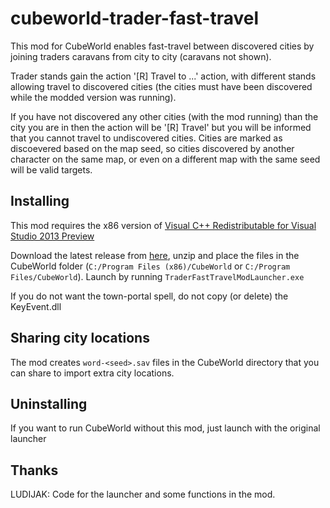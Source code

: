 cubeworld-trader-fast-travel
============================

This mod for CubeWorld enables fast-travel between discovered cities by joining traders caravans from city to city (caravans not shown).

Trader stands gain the action '[R] Travel to ...' action, with different stands allowing travel to discovered cities (the cities must have been discovered while the modded version was running).

If you have not discovered any other cities (with the mod running) than the city you are in then the action will be '[R] Travel' but you will be informed that you cannot travel to undiscovered cities.
Cities are marked as discoevered based on the map seed, so cities discovered by another character on the same map, or even on a different map with the same seed will be valid targets.

Installing
--------

This mod requires the x86 version of [Visual C++ Redistributable for Visual Studio 2013 Preview](www.microsoft.com/download/details.aspx?id=39315)

Download the latest release from [here](https://github.com/synap5e/cubeworld-trader-fast-travel/releases), unzip and place the files in the CubeWorld folder (`C:/Program Files (x86)/CubeWorld` or `C:/Program Files/CubeWorld`).
Launch by running `TraderFastTravelModLauncher.exe`

If you do not want the town-portal spell, do not copy (or delete) the KeyEvent.dll


Sharing city locations
--------

The mod creates `word-<seed>.sav` files in the CubeWorld directory that you can share to import extra city locations.


Uninstalling
--------

If you want to run CubeWorld without this mod, just launch with the original launcher

Thanks
-------

LUDIJAK: Code for the launcher and some functions in the mod.
